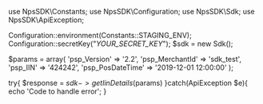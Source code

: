 use NpsSDK\Constants;
use NpsSDK\Configuration;
use NpsSDK\Sdk;
use NpsSDK\ApiException;

Configuration::environment(Constants::STAGING_ENV);
Configuration::secretKey("_YOUR_SECRET_KEY_");
$sdk = new Sdk();

$params = array(
    'psp_Version' => '2.2',
    'psp_MerchantId' => 'sdk_test',
    'psp_IIN' => '424242',
    'psp_PosDateTime' => '2019-12-01 12:00:00'
);

try{ 
    $response = $sdk->getIinDetails($params) 
}catch(ApiException $e){ 
    echo 'Code to handle error'; 
} 
